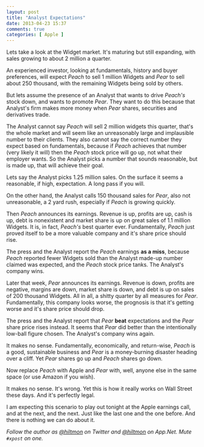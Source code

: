 ```yaml
---
layout: post
title: "Analyst Expectations"
date: 2013-04-23 15:37
comments: true
categories: [ Apple ]
---
```


Lets take a look at the Widget market. It's maturing but still expanding, with sales growing to about 2 million a quarter.

An experienced investor, looking at fundamentals, history and buyer preferences, will expect *Peach* to sell 1 million Widgets and *Pear* to sell about 250 thousand, with the remaining Widgets being sold by others.

But lets assume the presence of an Analyst that wants to drive *Peach's* stock down, and wants to promote *Pear*. They want to do this because that Analyst's firm makes more money when *Pear* shares, securities and derivatives trade.

The Analyst cannot say *Peach* will sell 2 million widgets this quarter, that's the whole market and will seem like an unreasonably large and implausible number to their clients. They also cannot say the correct number they expect based on fundamentals, because if *Peach* achieves that number (very likely it will) then the *Peach* stock price will go up, not what their employer wants. So the Analyst picks a number that sounds reasonable, but is made up, that will achieve their goal.

Lets say the Analyst picks 1.25 million sales. On the surface it seems a reasonable, if high, expectation. A long pass if you will.

On the other hand, the Analyst calls 150 thousand sales for *Pear*, also not unreasonable, a 2 yard rush, especially if *Peach* is growing quickly.

Then *Peach* announces its earnings. Revenue is up, profits are up, cash is up, debt is nonexistent and market share is up on great sales of 1.1 million Widgets. It is, in fact, *Peach's* best quarter ever. Fundamentally, *Peach* just proved itself to be a more valuable company and it's share price should rise.

The press and the Analyst report the *Peach* earnings **as a miss**, because *Peach* reported fewer Widgets sold than the Analyst made-up number claimed was expected, and the *Peach* stock price tanks. The Analyst's company wins.

Later that week, *Pear* announces its earnings. Revenue is down, profits are negative, margins are down, market share is down, and debt is up on sales of 200 thousand Widgets. All in all, a shitty quarter by all measures for *Pear*. Fundamentally, this company looks worse, the prognosis is that it's getting worse and it's share price should drop.

The press and the Analyst report that *Pear* **beat** expectations and the *Pear* share price rises instead. It seems that *Pear* did better than the intentionally low-ball figure chosen. The Analyst's company wins again.

It makes no sense. Fundamentally, economically, and return-wise,  *Peach* is a good, sustainable business and *Pear* is a money-burning disaster heading over a cliff. Yet *Pear* shares go up and *Peach* shares go down.

Now replace *Peach* with Apple and *Pear* with, well, anyone else in the same space (or use Amazon if you wish).

It makes no sense. It's wrong. Yet this is how it really works on Wall Street these days. And it's perfectly legal.

I am expecting this scenario to play out tonight at the Apple earnings call, and at the next, and the next. Just like the last one and the one before. And there is nothing we can do about it.

*Follow the author as [@hiltmon][1] on Twitter and [@hiltmon][2] on App.Net. Mute `#xpost` on one.*


[1]:	https://twitter.com/hiltmon
[2]:	http://alpha.app.net/hiltmon
